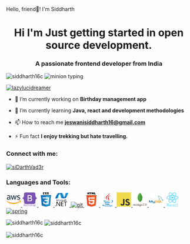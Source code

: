 
Hello, friend👋! I'm Siddharth 

<h1 align="center">Hi  I'm Just getting started in open source development.</h1>
<h3 align="center">A passionate frontend developer from India</h3>
<img align="right" width="400" alt="minion typing" src="https://techsable.com/wp-content/uploads/2018/10/Tehsable.com-minion.gif">

<p align="left"> <img src="https://komarev.com/ghpvc/?username=siddharth16c&label=Profile%20views&color=0e75b6&style=flat" alt="siddharth16c" /> </p>

<p align="left"> <a href="https://twitter.com/lazylucidreamer" target="blank"><img src="https://img.shields.io/twitter/follow/siDarthVad3r?logo=twitter&style=for-the-badge" alt="lazylucidreamer" /></a> </p>

- 🔭 I’m currently working on **Birthday management app**

- 🌱 I’m currently learning **Java, react and development methodologies**

- 📫 How to reach me **jeswanisiddharth16@gmail.com**

- ⚡ Fun fact **I enjoy trekking but hate travelling.**

<h3 align="left">Connect with me:</h3>
<p align="left">
<a href="https://twitter.com/siDarthVad3r" target="blank"><img align="center" src="https://raw.githubusercontent.com/rahuldkjain/github-profile-readme-generator/master/src/images/icons/Social/twitter.svg" alt="siDarthVad3r" height="30" width="40" /></a>
</p>

<h3 align="left">Languages and Tools:</h3>
<p align="left"> <a href="https://aws.amazon.com" target="_blank" rel="noreferrer"> <img src="https://raw.githubusercontent.com/devicons/devicon/master/icons/amazonwebservices/amazonwebservices-original-wordmark.svg" alt="aws" width="40" height="40"/> </a> <a href="https://getbootstrap.com" target="_blank" rel="noreferrer"> <img src="https://raw.githubusercontent.com/devicons/devicon/master/icons/bootstrap/bootstrap-plain-wordmark.svg" alt="bootstrap" width="40" height="40"/> </a> <a href="https://www.w3schools.com/css/" target="_blank" rel="noreferrer"> <img src="https://raw.githubusercontent.com/devicons/devicon/master/icons/css3/css3-original-wordmark.svg" alt="css3" width="40" height="40"/> </a> <a href="https://dotnet.microsoft.com/" target="_blank" rel="noreferrer"> <img src="https://raw.githubusercontent.com/devicons/devicon/master/icons/dot-net/dot-net-original-wordmark.svg" alt="dotnet" width="40" height="40"/> </a> <a href="https://git-scm.com/" target="_blank" rel="noreferrer"> <img src="https://www.vectorlogo.zone/logos/git-scm/git-scm-icon.svg" alt="git" width="40" height="40"/> </a> <a href="https://www.w3.org/html/" target="_blank" rel="noreferrer"> <img src="https://raw.githubusercontent.com/devicons/devicon/master/icons/html5/html5-original-wordmark.svg" alt="html5" width="40" height="40"/> </a> <a href="https://www.java.com" target="_blank" rel="noreferrer"> <img src="https://raw.githubusercontent.com/devicons/devicon/master/icons/java/java-original.svg" alt="java" width="40" height="40"/> </a> <a href="https://developer.mozilla.org/en-US/docs/Web/JavaScript" target="_blank" rel="noreferrer"> <img src="https://raw.githubusercontent.com/devicons/devicon/master/icons/javascript/javascript-original.svg" alt="javascript" width="40" height="40"/> </a> <a href="https://www.mongodb.com/" target="_blank" rel="noreferrer"> <img src="https://raw.githubusercontent.com/devicons/devicon/master/icons/mongodb/mongodb-original-wordmark.svg" alt="mongodb" width="40" height="40"/> </a> <a href="https://www.mysql.com/" target="_blank" rel="noreferrer"> <img src="https://raw.githubusercontent.com/devicons/devicon/master/icons/mysql/mysql-original-wordmark.svg" alt="mysql" width="40" height="40"/> </a> <a href="https://reactjs.org/" target="_blank" rel="noreferrer"> <img src="https://raw.githubusercontent.com/devicons/devicon/master/icons/react/react-original-wordmark.svg" alt="react" width="40" height="40"/> </a> <a href="https://spring.io/" target="_blank" rel="noreferrer"> <img src="https://www.vectorlogo.zone/logos/springio/springio-icon.svg" alt="spring" width="40" height="40"/> </a> </p>

<p><img align="left" src="https://github-readme-stats.vercel.app/api/top-langs?username=siddharth16c&show_icons=true&locale=en&layout=compact" alt="siddharth16c" /></p>

<p>&nbsp;<img align="center" src="https://github-readme-stats.vercel.app/api?username=siddharth16c&show_icons=true&locale=en" alt="siddharth16c" /></p>

<p><img align="center" src="https://github-readme-streak-stats.herokuapp.com/?user=siddharth16c&" alt="siddharth16c" /></p>

